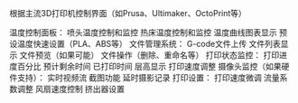 根据主流3D打印机控制界面（如Prusa、Ultimaker、OctoPrint等）

温度控制面板：
喷头温度控制和监控
热床温度控制和监控
温度曲线图表显示
预设温度快速设置（PLA、ABS等）
文件管理系统：
G-code文件上传
文件列表显示
文件预览（如果可能）
文件操作（删除、重命名等）
打印状态监控：
打印进度百分比
预计剩余时间
已打印时间
层高显示
打印速度调整
摄像头监控（如果硬件支持）：
实时视频流
截图功能
延时摄影记录
打印设置：
打印速度微调
流量系数调整
风扇速度控制
挤出器设置